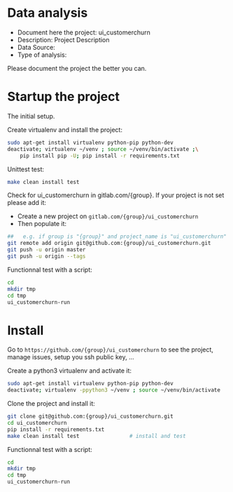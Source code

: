 # Data analysis
- Document here the project: ui_customerchurn
- Description: Project Description
- Data Source:
- Type of analysis:

Please document the project the better you can.

# Startup the project

The initial setup.

Create virtualenv and install the project:
```bash
sudo apt-get install virtualenv python-pip python-dev
deactivate; virtualenv ~/venv ; source ~/venv/bin/activate ;\
    pip install pip -U; pip install -r requirements.txt
```

Unittest test:
```bash
make clean install test
```

Check for ui_customerchurn in gitlab.com/{group}.
If your project is not set please add it:

- Create a new project on `gitlab.com/{group}/ui_customerchurn`
- Then populate it:

```bash
##   e.g. if group is "{group}" and project_name is "ui_customerchurn"
git remote add origin git@github.com:{group}/ui_customerchurn.git
git push -u origin master
git push -u origin --tags
```

Functionnal test with a script:

```bash
cd
mkdir tmp
cd tmp
ui_customerchurn-run
```

# Install

Go to `https://github.com/{group}/ui_customerchurn` to see the project, manage issues,
setup you ssh public key, ...

Create a python3 virtualenv and activate it:

```bash
sudo apt-get install virtualenv python-pip python-dev
deactivate; virtualenv -ppython3 ~/venv ; source ~/venv/bin/activate
```

Clone the project and install it:

```bash
git clone git@github.com:{group}/ui_customerchurn.git
cd ui_customerchurn
pip install -r requirements.txt
make clean install test                # install and test
```
Functionnal test with a script:

```bash
cd
mkdir tmp
cd tmp
ui_customerchurn-run
```
